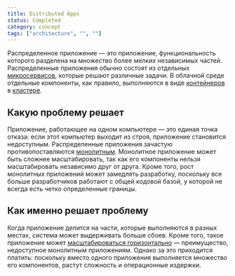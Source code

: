 ```yaml
---
title: Distributed Apps
status: Completed
category: concept
tags: ["architecture", "", ""]
---
```


Распределенное приложение — это приложение, функциональность которого разделена на множество более мелких независимых частей. 
Распределенные приложения обычно состоят из отдельных [микросервисов](/microservices-architecture/), которые решают различные задачи. 
В облачной среде отдельные компоненты, как правило, выполняются в виде [контейнеров](/ru/container/) в [кластере](/ru/cluster/).

## Какую проблему решает 

Приложение, работающее на одном компьютере — это единая точка отказа: если этот компьютер выходит из строя, приложение становится недоступным.
Распределенные приложения зачастую противопоставляются [монолитным](/monolithic-apps/).
Монолитное приложение может быть сложнее масштабировать, так как его компоненты нельзя масштабировать независимо друг от друга.
Кроме того, рост монолитных приложений может замедлять разработку, поскольку все больше разработчиков работают с общей кодовой базой, у которой не всегда есть четко определенные границы.

## Как именно решает проблему

Когда приложение делится на части, которые выполняются в разных местах, система может выдерживать больше сбоев. 
Кроме того, такое приложение может [масштабироваться горизонтально](/horizontal-scaling/) — преимущество, недоступное монолитным приложениям. 
Однако за это приходится платить: поскольку вместо одного приложения выполняется множество его компонентов, растут сложность и операционные издержки.
